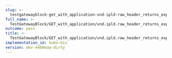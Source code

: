 ```yaml
---
slug: >-
  testgatewayblock-get_with_application-vnd-ipld-raw_header_returns_expected_response_headers-header_content-disposition
full_name: >-
  TestGatewayBlock/GET_with_application/vnd.ipld.raw_header_returns_expected_response_headers/Header_Content-Disposition
outcome: pass
title: >-
  TestGatewayBlock/GET_with_application/vnd.ipld.raw_header_returns_expected_response_headers/Header_Content-Disposition
implementation_id: kubo-bis
version: dev-44b0eaa-dirty
---
```


